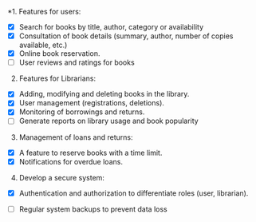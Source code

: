 *1. Features for users:
- [x] Search for books by title, author, category or availability
- [x] Consultation of book details (summary, author, number of copies available, etc.)
- [x] Online book reservation.
- [ ] User reviews and ratings for books

2. Features for Librarians:
- [x] Adding, modifying and deleting books in the library.
- [x] User management (registrations, deletions).
- [x] Monitoring of borrowings and returns.
- [ ] Generate reports on library usage and book popularity

3. Management of loans and returns:
- [x] A feature to reserve books with a time limit.
- [x] Notifications for overdue loans.

4. Develop a secure system:
- [x] Authentication and authorization to differentiate roles (user, librarian).
- [ ] Regular system backups to prevent data loss

